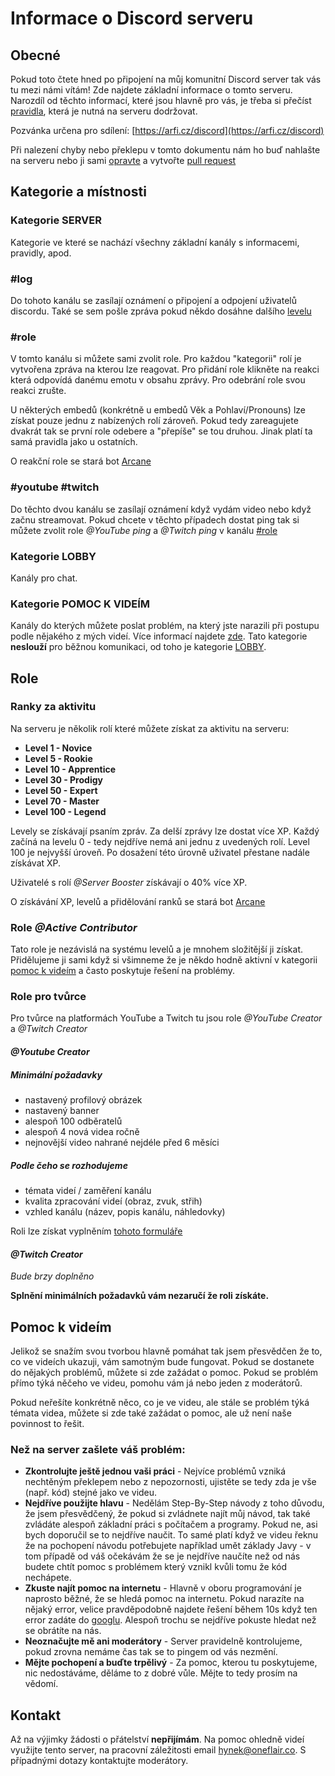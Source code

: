 # Informace o Discord serveru

## Obecné

Pokud toto čtete hned po připojení na můj komunitní Discord server tak vás tu mezi námi vítám! Zde najdete základní informace o tomto serveru. Narozdíl od těchto informací, které jsou hlavně pro vás, je třeba si přečíst [pravidla](/pravidla), která je nutná na serveru dodržovat.

Pozvánka určena pro sdílení: [https://arfi.cz/discord](https://arfi.cz/discord)

Při nalezení chyby nebo překlepu v tomto dokumentu nám ho buď nahlašte na serveru nebo ji sami [opravte](https://github.com/hynekfisera/arfi.cz) a vytvořte [pull request](https://docs.github.com/en/github/collaborating-with-pull-requests/proposing-changes-to-your-work-with-pull-requests/about-pull-requests)

## Kategorie a místnosti

### Kategorie SERVER

Kategorie ve které se nachází všechny základní kanály s informacemi, pravidly, apod.

### #log

Do tohoto kanálu se zasílají oznámení o připojení a odpojení uživatelů discordu. Také se sem pošle zpráva pokud někdo dosáhne dalšího [levelu](#ranky-za-aktivitu)

### #role

V tomto kanálu si můžete sami zvolit role. Pro každou "kategorii" rolí je vytvořena zpráva na kterou lze reagovat. Pro přidání role klikněte na reakci která odpovídá danému emotu v obsahu zprávy. Pro odebrání role svou reakci zrušte.

U některých embedů (konkrétně u embedů Věk a Pohlaví/Pronouns) lze získat pouze jednu z nabízených rolí zároveň. Pokud tedy zareagujete dvakrát tak se první role odebere a "přepíše" se tou druhou. Jinak platí ta samá pravidla jako u ostatních.

O reakční role se stará bot [Arcane](https://arcane.bot/)

### #youtube #twitch

Do těchto dvou kanálu se zasílají oznámení když vydám video nebo když začnu streamovat. Pokud chcete v těchto případech dostat ping tak si můžete zvolit role *@YouTube ping* a *@Twitch ping* v kanálu [#role](#role)

### Kategorie LOBBY

Kanály pro chat.

### Kategorie POMOC K VIDEÍM

Kanály do kterých můžete poslat problém, na který jste narazili při postupu podle nějakého z mých videí. Více informací najdete [zde](#pomoc-k-videím). Tato kategorie **neslouží** pro běžnou komunikaci, od toho je kategorie [LOBBY](#kategorie-lobby).

## Role

### Ranky za aktivitu

Na serveru je několik rolí které můžete získat za aktivitu na serveru:

- **Level 1 - Novice**
- **Level 5 - Rookie**
- **Level 10 - Apprentice**
- **Level 30 - Prodigy**
- **Level 50 - Expert**
- **Level 70 - Master**
- **Level 100 - Legend**

Levely se získávají psaním zpráv. Za delší zprávy lze dostat více XP. Každý začíná na levelu 0 - tedy nejdříve nemá ani jednu z uvedených rolí. Level 100 je nejvyšší úroveň. Po dosažení této úrovně uživatel přestane nadále získávat XP.

Uživatelé s rolí *@Server Booster* získávají o 40% více XP.

O získávání XP, levelů a přidělování ranků se stará bot [Arcane](https://arcane.bot/)

### Role *@Active Contributor*

Tato role je nezávislá na systému levelů a je mnohem složitější ji získat. Přidělujeme ji sami když si všimneme že je někdo hodně aktivní v kategorii [pomoc k videím](#kategorie-pomoc-k-videím) a často poskytuje řešení na problémy.

### Role pro tvůrce

Pro tvůrce na platformách YouTube a Twitch tu jsou role *@YouTube Creator* a *@Twitch Creator*

#### *@Youtube Creator*

##### Minimální požadavky
- nastavený profilový obrázek
- nastavený banner
- alespoň 100 odběratelů
- alespoň 4 nová videa ročně
- nejnovější video nahrané nejdéle před 6 měsíci

##### Podle čeho se rozhodujeme
- témata videí / zaměření kanálu
- kvalita zpracování videí (obraz, zvuk, střih)
- vzhled kanálu (název, popis kanálu, náhledovky)

Roli lze získat vyplněním [tohoto formuláře](https://forms.gle/tz556vhiS4yY8MnR9)

#### *@Twitch Creator*

*Bude brzy doplněno*

**Splnění minimálních požadavků vám nezaručí že roli získáte.**

## Pomoc k videím

Jelikož se snažím svou tvorbou hlavně pomáhat tak jsem přesvědčen že to, co ve videích ukazuji, vám samotným bude fungovat. Pokud se dostanete do nějakých problémů, můžete si zde zažádat o pomoc. Pokud se problém přímo týká něčeho ve videu, pomohu vám já nebo jeden z moderátorů.

Pokud neřešíte konkrétně něco, co je ve videu, ale stále se problém týká témata videa, můžete si zde také zažádat o pomoc, ale už není naše povinnost to řešit.

### Než na server zašlete váš problém:
- **Zkontrolujte ještě jednou vaši práci** - Nejvíce problémů vzniká nechtěným překlepem nebo z nepozornosti, ujistěte se tedy zda je vše (např. kód) stejné jako ve videu.
- **Nejdříve použijte hlavu** - Nedělám Step-By-Step návody z toho důvodu, že jsem přesvědčený, že pokud si zvládnete najít můj návod, tak také zvládáte alespoň základní práci s počítačem a programy. Pokud ne, asi bych doporučil se to nejdříve naučit. To samé platí když ve videu řeknu že na pochopení návodu potřebujete například umět základy Javy - v tom případě od váš očekávám že se je nejdříve naučíte než od nás budete chtít pomoc s problémem který vznikl kvůli tomu že kód nechápete.
- **Zkuste najít pomoc na internetu** - Hlavně v oboru programování je naprosto běžné, že se hledá pomoc na internetu. Pokud narazíte na nějaký error, velice pravděpodobně najdete řešení během 10s když ten error zadáte do [googlu](http://www.usethefuckinggoogle.com/). Alespoň trochu se nejdříve pokuste hledat než se obrátíte na nás.
- **Neoznačujte mě ani moderátory** - Server pravidelně kontrolujeme, pokud zrovna nemáme čas tak se to pingem od vás nezmění.
- **Mějte pochopení a buďte trpělivý** - Za pomoc, kterou tu poskytujeme, nic nedostáváme, děláme to z dobré vůle. Mějte to tedy prosím na vědomí.

## Kontakt

Až na výjimky žádosti o přátelství **nepřijímám**. Na pomoc ohledně videí využijte tento server, na pracovní záležitosti email [hynek@oneflair.co](mailto:hynek@oneflair.co). S případnými dotazy kontaktujte moderátory.